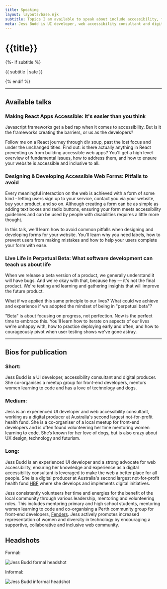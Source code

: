 ```yaml
---
title: Speaking
layout: layouts/base.njk
subtitle: Topics I am available to speak about include accessibility, front-end web development, HTML, CSS, agile project management, web design, community organisation, learning
meta: Jess Budd is UI developer, web accessibility consultant and digital producer based in Perth and available to speak at your next tech event.
---
```

<div class="container__blog">
  <h1>{{title}}</h1>
  {%- if subtitle %}<p class="subtitle">{{ subtitle | safe }}</p>{% endif %}

  <hr>

<h2>Available talks</h2>


### Making React Apps Accessible: It's easier than you think

<!-- <p class="duration">Duration: 25 and 55 minute versions</p> -->

Javascript frameworks get a bad rap when it comes to accessibility. But is it the frameworks creating the barriers, or us as the developers?

Follow me on a React journey through div soup, past the lost focus and under the unchanged titles. Find out: is there actually anything in React preventing us from building accessible web apps? You'll get a high level overview of fundamental issues, how to address them, and how to ensure your website is accessible and inclusive to all.

### Designing & Developing Accessible Web Forms: Pitfalls to avoid

<!-- <p class="duration">Duration: 25 and 55 minute versions</p> -->

Every meaningful interaction on the web is achieved with a form of some kind - letting users sign up to your service, contact you via your website, buy your product, and so on. Although creating a form can be as simple as adding text boxes and radio buttons, ensuring your form meets accessibility guidelines and can be used by people with disabilities requires a little more thought.

In this talk, we'll learn how to avoid common pitfalls when designing and developing forms for your website. You'll learn why you need labels, how to prevent users from making mistakes and how to help your users complete your form with ease.

### Live Life in Perpetual Beta: What software development can teach us about life

<!-- <p class="duration">Duration: 25 minutes</p> -->
When we release a beta version of a product, we generally understand it will have bugs. And we're okay with that, because hey — it's not the final product. We're testing and learning and gathering insights that will improve the future product.

What if we applied this same principle to our lives? What could we achieve and experience if we adopted the mindset of being in "perpetual beta"?

"Beta" is about focusing on progress, not perfection. Now is the perfect time to embrace this. You'll learn how to iterate on aspects of our lives we're unhappy with, how to practice deploying early and often, and how to courageously pivot when user testing shows we've gone astray.


<hr>

<h2>Bios for publication</h2>



<h3 class="h4">Short:</h3>

Jess Budd is a UI developer, accessibility consultant and digital producer. She co-organises a meetup group for front-end developers, mentors women learning to code and has a love of technology and dogs.

<h3 class="h4">Medium:</h3>

Jess is an experienced UI developer and web accessibility consultant, working as a digital producer at Australia's second largest not-for-profit health fund. She is a co-organiser of a local meetup for front-end developers and is often found volunteering her time mentoring women learning to code. She’s known for her love of dogs, but is also crazy about UX design, technology and futurism.

<h3 class="h4">Long:</h3>

Jess Budd is an experienced UI developer and a strong advocate for web accessibility, ensuring her knowledge and experience as a digital accessibility consultant is leveraged to make the web a better place for all people. She is a digital producer at Australia's second largest not-for-profit health fund [HBF](http://hbf.com.au) where she develops and implements digital initiatives.

Jess consistently volunteers her time and energies for the benefit of the local community through various leadership, mentoring and volunteering roles. This includes mentoring primary and high school students, mentoring women learning to code and co-organising a Perth community group for front-end developers, [Fenders](https://fenders.co/). Jess actively promotes increased representation of women and diversity in technology by encouraging a supportive, collaborative and inclusive web community.


<h2>Headshots</h2>

Formal:

<img class="headshot" src="/images/jess-budd-bio-lg-sq.jpg" alt="Jess Budd formal headshot">
<!-- <img class="headshot" src="/images/jessbudd-bio-bw.jpg" alt="Jess Budd formal headshot black and white"> -->

Informal:

<img class="headshot" src="/images/jess-budd-bio-fun-alt.jpg" alt="Jess Budd informal headshot">

</div>